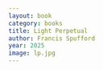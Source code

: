 ```yaml
---
layout: book
category: books
title: Light Perpetual
author: Francis Spufford
year: 2025
image: lp.jpg
---
```

